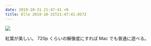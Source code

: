 ```yaml
---
date: 2019-10-31 21:47:41 +0
title: Ello 2019-10-31T21:47:41.057Z
---
```

![](https://assets1.ello.co/uploads/asset/attachment/10444508/ello-optimized-2cb8712a.jpg)

紅葉が美しい。
720p くらいの解像度にすれば Mac でも普通に遊べる。

